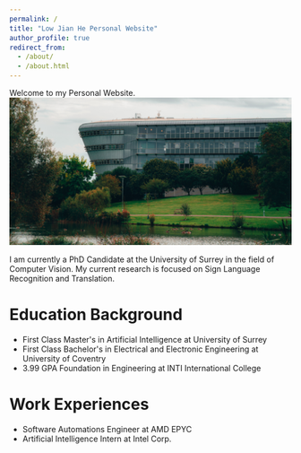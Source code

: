 ```yaml
---
permalink: /
title: "Low Jian He Personal Website"
author_profile: true
redirect_from: 
  - /about/
  - /about.html
---
```


Welcome to my Personal Website. 
![University of Surrey](images/Background.jpg)

I am currently a PhD Candidate at the University of Surrey in the field of Computer Vision. My current research is focused on Sign Language Recognition and Translation.

Education Background
======
- First Class Master's in Artificial Intelligence at University of Surrey
- First Class Bachelor's in Electrical and Electronic Engineering at University of Coventry
- 3.99 GPA Foundation in Engineering at INTI International College

Work Experiences
======
- Software Automations Engineer at AMD EPYC
- Artificial Intelligence Intern at Intel Corp.


